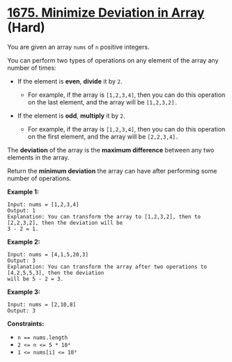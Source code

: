 # [1675. Minimize Deviation in Array][link] (Hard)

[link]: https://leetcode.com/problems/minimize-deviation-in-array/

You are given an array `nums` of `n` positive integers.

You can perform two types of operations on any element of the array any number of times:

- If the element is **even**, **divide** it by `2`.

  - For example, if the array is `[1,2,3,4]`, then you can do this operation on the last element, and
the array will be `[1,2,3,2].`
- If the element is **odd**, **multiply** it by `2`.

  - For example, if the array is `[1,2,3,4]`, then you can do this operation on the first element,
and the array will be `[2,2,3,4].`

The **deviation** of the array is the **maximum difference** between any two elements in the array.

Return the **minimum deviation** the array can have after performing some number of operations.

**Example 1:**

```
Input: nums = [1,2,3,4]
Output: 1
Explanation: You can transform the array to [1,2,3,2], then to [2,2,3,2], then the deviation will be
3 - 2 = 1.
```

**Example 2:**

```
Input: nums = [4,1,5,20,3]
Output: 3
Explanation: You can transform the array after two operations to [4,2,5,5,3], then the deviation
will be 5 - 2 = 3.
```

**Example 3:**

```
Input: nums = [2,10,8]
Output: 3
```

**Constraints:**

- `n == nums.length`
- `2 <= n <= 5 * 10⁴`
- `1 <= nums[i] <= 10⁹`
